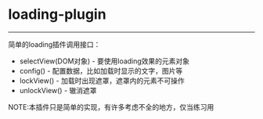 # loading-plugin
***
简单的loading插件调用接口：
* selectView(DOM对象) - 要使用loading效果的元素对象
* config() - 配置数据，比如加载时显示的文字，图片等
* lockView() - 加载时出现遮罩，遮罩内的元素不可操作
* unlockView() - 辙消遮罩

NOTE:本插件只是简单的实现，有许多考虑不全的地方，仅当练习用
